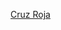 [Cruz Roja]([https://www.ejemplo.com](https://app.powerbi.com/view?r=eyJrIjoiOTRkMTJlMjItZDU5OC00ZGQzLThkYjYtNGQ2ZjZkNmQyMGZkIiwidCI6Ijc1OTEwOGY5LWNkYjMtNGIwNC1iOTc2LTNlOWIzZDlhZDBiZSIsImMiOjh9&utm_campaign=emergenciadana&utm_medium=email&utm_content=es&utm_source=nodonantes) "Seguimiento Cruz Roja")

